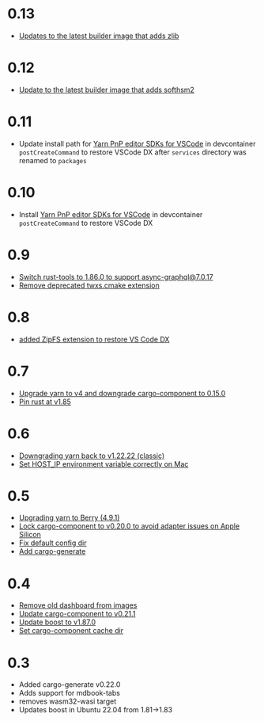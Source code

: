 # 0.13

- [Updates to the latest builder image that adds zlib](https://github.com/gofractally/image-builders/pull/72)

# 0.12

- [Update to the latest builder image that adds softhsm2](https://github.com/gofractally/image-builders/pull/70)

# 0.11

- Update install path for [Yarn PnP editor SDKs for VSCode](https://yarnpkg.com/getting-started/editor-sdks) in devcontainer `postCreateCommand` to restore VSCode DX after `services` directory was renamed to `packages`

# 0.10

- Install [Yarn PnP editor SDKs for VSCode](https://yarnpkg.com/getting-started/editor-sdks) in devcontainer `postCreateCommand` to restore VSCode DX

# 0.9

* [Switch rust-tools to 1.86.0 to support async-graphql@7.0.17](https://github.com/gofractally/image-builders/pull/69)
* [Remove deprecated twxs.cmake extension](https://github.com/gofractally/psibase-contributor/pull/37)

# 0.8

* [added ZipFS extension to restore VS Code DX](https://github.com/gofractally/psibase-contributor/pull/36/commits/0004449ceef6a560eb5cd24969ae1647d0ebf7e5)

# 0.7

* [Upgrade yarn to v4 and downgrade cargo-component to 0.15.0](https://github.com/gofractally/image-builders/pull/65)
* [Pin rust at v1.85](https://github.com/gofractally/image-builders/pull/66)

# 0.6

* [Downgrading yarn back to v1.22.22 (classic)](https://github.com/gofractally/image-builders/pull/64)
* [Set HOST_IP environment variable correctly on Mac](https://github.com/gofractally/image-builders/pull/59)

# 0.5

* [Upgrading yarn to Berry (4.9.1)](https://github.com/gofractally/image-builders/pull/60)
* [Lock cargo-component to v0.20.0 to avoid adapter issues on Apple Silicon](https://github.com/gofractally/image-builders/pull/60)
* [Fix default config dir](https://github.com/gofractally/image-builders/pull/58)
* [Add cargo-generate](https://github.com/gofractally/image-builders/commit/54c67673de1b230a5087ad6cfd3eefcfe5160377)

# 0.4

* [Remove old dashboard from images](https://github.com/gofractally/image-builders/pull/53)
* [Update cargo-component to v0.21.1](https://github.com/gofractally/image-builders/pull/55)
* [Update boost to v1.87.0](https://github.com/gofractally/image-builders/pull/54)
* [Set cargo-component cache dir](https://github.com/gofractally/image-builders/pull/56)

# 0.3

* Added cargo-generate v0.22.0
* Adds support for mdbook-tabs
* removes wasm32-wasi target
* Updates boost in Ubuntu 22.04 from 1.81->1.83
